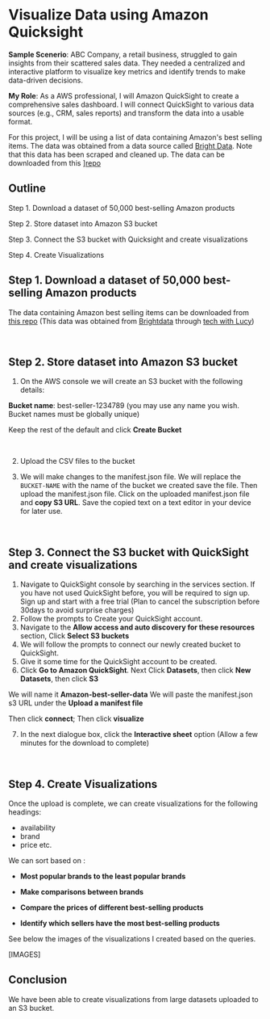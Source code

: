 
# Visualize Data using Amazon Quicksight

**Sample Scenerio**: ABC Company, a retail business, struggled to gain insights from their scattered sales data. They needed a centralized and interactive platform to visualize key metrics and identify trends to make data-driven decisions.

**My Role**: As a AWS professional, I will Amazon QuickSight to create a comprehensive sales dashboard. I will connect QuickSight to various data sources (e.g., CRM, sales reports) and transform the data into a usable format.


For this project, I will be using a list of data containing Amazon's best selling items.
The data was obtained from a data source called [Bright Data](https://brightdata.com/). Note that this data has been scraped and cleaned up. The data can be downloaded from this ][repo](https://github.com/laraadeboye/AWS_projects/tree/main/visualize-data-with-amazonQuicksight)



## Outline

Step 1. Download a dataset of 50,000 best-selling Amazon products

Step 2. Store dataset into Amazon S3 bucket


Step 3. Connect the S3 bucket with Quicksight and create visualizations

Step 4. Create Visualizations


## Step 1. Download a dataset of 50,000 best-selling Amazon products 
The data containing Amazon best selling items can be downloaded from [this repo](https://github.com/laraadeboye/AWS_projects/tree/main/visualize-data-with-amazonQuicksight) (This data was obtained from [Brightdata](https://brightdata.com/) through [tech with Lucy](https://github.com/techwithlucy/youtube/tree/main/2-s3-quicksight))

&nbsp;

## Step 2. Store dataset into Amazon S3 bucket  
1. On the AWS console we will create an S3 bucket with the following details:

**Bucket name**: best-seller-1234789 (you may use any name you wish. Bucket names must be globally unique)

Keep the rest of the default and click **Create Bucket**

&nbsp;

2. Upload the CSV files to the bucket

3. We will make changes  to the manifest.json file. We will replace the `BUCKET-NAME`  with the name of the bucket we created save the file. Then upload the manifest.json file.
Click on the uploaded manifest.json file and **copy S3 URL**. Save the copied text on a text editor in your device for later use.

&nbsp;

##  Step 3. Connect the S3 bucket with QuickSight and create visualizations

1. Navigate to QuickSight console by searching in the services section. If you have not used QuickSight before, you will be required to sign up. Sign up and start with a free trial (Plan to cancel the subscription before 30days to avoid surprise charges)
2. Follow the prompts to Create your QuickSight account.
3. Navigate to the **Allow access and auto discovery for these resources** section, Click **Select S3 buckets**
4. We will follow the prompts to connect our newly created bucket to QuickSight. 
5. Give it some time for the QuickSight account to be created.
6. Click **Go to Amazon QuickSight**. Next Click **Datasets**, then click **New Datasets**, then click **S3**

We will name it **Amazon-best-seller-data**
We will paste  the manifest.json s3 URL under the **Upload a manifest file**

Then click **connect**;
Then click **visualize**


7. In the next dialogue box, click the **Interactive sheet** option (Allow a few minutes for the download to complete)

&nbsp;

## Step 4. Create Visualizations

Once the upload is complete, we can create visualizations for the following headings:
* availability
* brand
* price etc.

We can sort based on :
* **Most popular brands to the least popular brands**
* **Make comparisons between brands**

* **Compare the prices of different best-selling products**

* **Identify which sellers have the most best-selling products**

See below the images of the visualizations I created based on the queries.

[IMAGES]

## Conclusion

We have been able to create visualizations from large datasets uploaded to an S3 bucket.
